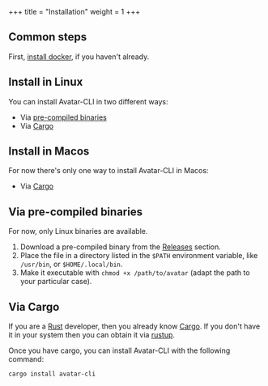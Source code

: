 +++
title = "Installation"
weight = 1
+++

## Common steps

First, [install docker](https://docs.docker.com/install/), if you haven't
already.

## Install in Linux

You can install Avatar-CLI in two different ways:
- Via [pre-compiled binaries](@/documentation/installation.md#via-pre-compiled-binaries)
- Via [Cargo](@/documentation/installation.md#via-cargo)

## Install in Macos

For now there's only one way to install Avatar-CLI in Macos:
- Via [Cargo](@/documentation/installation.md#via-cargo)

## Via pre-compiled binaries

For now, only Linux binaries are available.

1. Download a pre-compiled binary from the
   [Releases](https://gitlab.com/avatar-cli/avatar-cli/-/releases) section.
2. Place the file in a directory listed in the `$PATH` environment variable,
   like `/usr/bin`, or `$HOME/.local/bin`.
3. Make it executable with `chmod +x /path/to/avatar` (adapt the path to your
   particular case).

## Via Cargo

If you are a [Rust](https://www.rust-lang.org/) developer, then you already know
[Cargo](https://doc.rust-lang.org/cargo/). If you don't have it in your system
then you can obtain it via [rustup](https://rustup.rs/).

Once you have cargo, you can install Avatar-CLI with the following command:

```sh
cargo install avatar-cli
```
